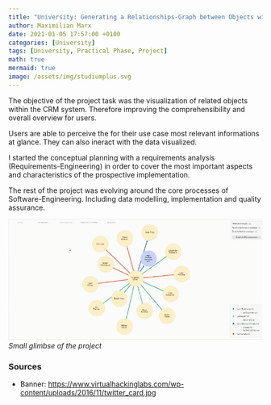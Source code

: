 ```yaml
---
title: "University: Generating a Relationships-Graph between Objects within a CRM Application"
author: Maximilian Marx
date: 2021-01-05 17:57:00 +0100
categories: [University]
tags: [University, Practical Phase, Project]
math: true
mermaid: true
image: /assets/img/studiumplus.svg
---
```


The objective of the project task was the visualization of related objects within the CRM system.
Therefore improving the comprehensibility and overall overview for users. 

Users are able to perceive the for their use case most relevant informations at glance.
They can also ineract with the data visualized.

I started the conceptual planning with a requirements analysis (Requirements-Engineering) in order to cover the most important aspects and characteristics of the prospective implementation.

The rest of the project was evolving around the core processes of Software-Engineering. Including data modelling, implementation and quality assurance.

![img-description](/assets/img/university-2nd-practical-phas.gif)_Small glimbse of the project_


### Sources
- Banner: <https://www.virtualhackinglabs.com/wp-content/uploads/2016/11/twitter_card.jpg>